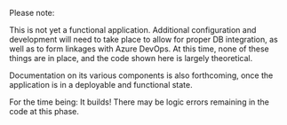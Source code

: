 Please note: 

This is not yet a functional application. Additional configuration and development
will need to take place to allow for proper DB integration, as well as to form
linkages with Azure DevOps. At this time, none of these things are in place, and the
code shown here is largely theoretical.

Documentation on its various components is also forthcoming, once the application is
in a deployable and functional state.

For the time being: It builds! There may be logic errors remaining in the code at this phase.
